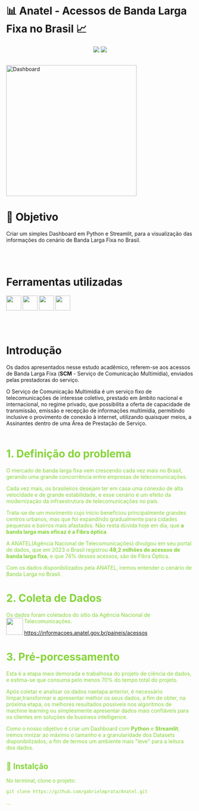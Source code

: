 # :bar_chart: Anatel - Acessos de Banda Larga Fixa no Brasil :chart_with_upwards_trend:

<p align="center">
<img src="http://img.shields.io/static/v1?label=STATUS&message=EM%20DESENVOLVIMENTO&color=RED&style=for-the-badge" #vitrinedev/>  

<img src="http://img.shields.io/static/v1?label=vers%C3%A3o%20do%20projeto&message=v1.0.0&color=red&style=for-the-badge&logo=github"/>
</p>

</br>
<img src="https://github.com/gabrielmprata/anatel/assets/119508139/cab6bd6a-d6c7-448d-affe-498196ed0654" alt="Dashboard"  height="350">

# :radio_button: Objetivo 
Criar um simples Dashboard em Python e Streamlit, para a visualização das informações do cenário de Banda Larga Fixa no Brasil.

<br><br>
# Ferramentas utilizadas
<img loading="lazy" src="https://cdn.jsdelivr.net/gh/devicons/devicon@latest/icons/python/python-original.svg" width="40" height="40"/> <img src="https://cdn.jsdelivr.net/gh/devicons/devicon@latest/icons/pandas/pandas-original-wordmark.svg" width="40" height="40"/>   <img loading="lazy" src="https://cdn.jsdelivr.net/gh/devicons/devicon@latest/icons/plotly/plotly-original-wordmark.svg" width="40" height="40"/>  <img loading="lazy" src="https://cdn.jsdelivr.net/gh/devicons/devicon@latest/icons/streamlit/streamlit-original-wordmark.svg" width="40" height="40"/>


<br></br>
# Introdução

Os dados apresentados nesse estudo acadêmico, referem-se aos acessos de Banda Larga Fixa (**SCM** - Serviço de Comunicação Multimídia), enviados pelas prestadoras do serviço.

O Serviço de Comunicação Multimídia é um serviço fixo de telecomunicações de interesse coletivo, prestado em âmbito nacional e internacional, no regime privado, que possibilita a oferta de capacidade de transmissão, emissão e recepção de informações multimídia, permitindo inclusive o provimento de conexão à internet, utilizando quaisquer meios, a Assinantes dentro de uma Área de Prestação de Serviço.
<br><br>

# **<font color=#85d338> 1. Definição do problema**
>
O mercado de banda larga fixa vem crescendo cada vez mais no Brasil, gerando uma grande concorrência entre empresas de telecomunicações.
>
Cada vez mais, os brasileiros desejam ter em casa uma conexão de alta velocidade e de grande estabilidade, e esse cenário é um efeito da modernização da infraestrutura de telecomunicações no país.
>
Trata-se de um movimento cujo início beneficiou principalmente grandes centros urbanos, mas que foi expandindo gradualmente para cidades pequenas e bairros mais afastados.
Não resta dúvida hoje em dia, que **a banda larga mais eficaz é a Fibra óptica**.
>
A ANATEL(Agência Nacional de Telecomunicações) divulgou em seu portal de dados, que em 2023 o Brasil registrou **48,2 milhões de acessos de banda larga fixa**, e que 74% desses acessos, são de Fibra Óptica.
>
Com os dados disponibilizados pela ANATEL, iremos entender o cenário de Banda Larga no Brasil.
>
# **<font color=#85d338> 2. Coleta de Dados**
>
Os dados foram coletados do sítio da Agência Nacional de Telecomunicações.<img align="left" width="45" height="45" src="https://upload.wikimedia.org/wikipedia/commons/thumb/5/51/Anatel_Logo.svg/180px-Anatel_Logo.svg.png">
>
https://informacoes.anatel.gov.br/paineis/acessos
<br>
>
# **<font color=#85d338> 3. Pré-porcessamento**
>
Esta é a etapa mais demorada e trabalhosa do projeto de ciência de dados, e estima-se que consuma pelo menos 70% do tempo total do projeto.
>
Após coletar e analisar os dados naetapa anterior, é necessário limpar,transformar e apresentar melhor os seus dados, a fim de obter, na próxima etapa, os melhores resultados possíveis nos algoritmos de machine learning ou simplesmente apresentar dados mais confiáveis para os clientes em soluções de
business intelligence.
>
Como o nosso objetivo é criar um Dashboard com **Python** e **Streamlit**, iremos mnizar ao máximo o tamanho e a granularidade dos Datasets disponibilizados, a fim de termos um ambiente mais "leve" para a leitura dos dados.

>
## :floppy_disk: Instalção 

No terminal, clone o projeto: 

```
git clone https://github.com/gabrielmprata/Anatel.git
```

... 

